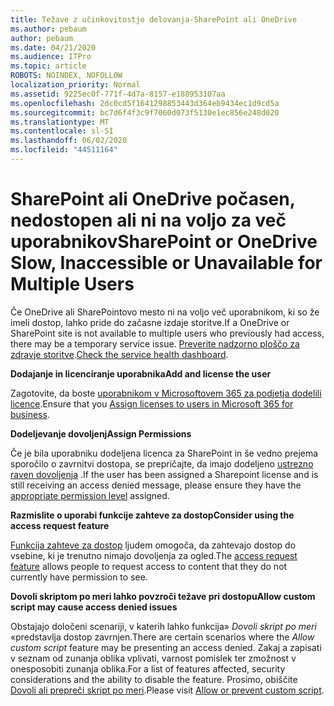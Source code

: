 ```yaml
---
title: Težave z učinkovitostjo delovanja-SharePoint ali OneDrive
ms.author: pebaum
author: pebaum
ms.date: 04/21/2020
ms.audience: ITPro
ms.topic: article
ROBOTS: NOINDEX, NOFOLLOW
localization_priority: Normal
ms.assetid: 9225ec0f-771f-4d7a-8157-e188953107aa
ms.openlocfilehash: 2dc0cd5f1641298853443d364eb9434ec1d9cd5a
ms.sourcegitcommit: bc7d6f4f3c9f7060d073f5130e1ec856e248d020
ms.translationtype: MT
ms.contentlocale: sl-SI
ms.lasthandoff: 06/02/2020
ms.locfileid: "44511164"
---
```

# <a name="sharepoint-or-onedrive-slow-inaccessible-or-unavailable-for-multiple-users"></a><span data-ttu-id="ad530-102">SharePoint ali OneDrive počasen, nedostopen ali ni na voljo za več uporabnikov</span><span class="sxs-lookup"><span data-stu-id="ad530-102">SharePoint or OneDrive Slow, Inaccessible or Unavailable for Multiple Users</span></span>

<span data-ttu-id="ad530-103">Če OneDrive ali SharePointovo mesto ni na voljo več uporabnikom, ki so že imeli dostop, lahko pride do začasne izdaje storitve.</span><span class="sxs-lookup"><span data-stu-id="ad530-103">If a OneDrive or SharePoint site is not available to multiple users who previously had access, there may be a temporary service issue.</span></span> <span data-ttu-id="ad530-104">[Preverite nadzorno ploščo za zdravje storitve](https://portal.office.com/adminportal/home#/servicehealth).</span><span class="sxs-lookup"><span data-stu-id="ad530-104">[Check the service health dashboard](https://portal.office.com/adminportal/home#/servicehealth).</span></span>

<span data-ttu-id="ad530-105">**Dodajanje in licenciranje uporabnika**</span><span class="sxs-lookup"><span data-stu-id="ad530-105">**Add and license the user**</span></span>

<span data-ttu-id="ad530-106">Zagotovite, da boste [uporabnikom v Microsoftovem 365 za podjetja dodelili licence](https://docs.microsoft.com/microsoft-365/admin/add-users/add-users).</span><span class="sxs-lookup"><span data-stu-id="ad530-106">Ensure that you [Assign licenses to users in Microsoft 365 for business](https://docs.microsoft.com/microsoft-365/admin/add-users/add-users).</span></span>


<span data-ttu-id="ad530-107">**Dodeljevanje dovoljenj**</span><span class="sxs-lookup"><span data-stu-id="ad530-107">**Assign Permissions**</span></span>

<span data-ttu-id="ad530-108">Če je bila uporabniku dodeljena licenca za SharePoint in še vedno prejema sporočilo o zavrnitvi dostopa, se prepričajte, da imajo dodeljeno [ustrezno raven dovoljenja](https://docs.microsoft.com/sharepoint/understanding-permission-levels) .</span><span class="sxs-lookup"><span data-stu-id="ad530-108">If the user has been assigned a Sharepoint license and is still receiving an access denied message, please ensure they have the [appropriate permission level](https://docs.microsoft.com/sharepoint/understanding-permission-levels) assigned.</span></span>

<span data-ttu-id="ad530-109">**Razmislite o uporabi funkcije zahteve za dostop**</span><span class="sxs-lookup"><span data-stu-id="ad530-109">**Consider using the access request feature**</span></span>

<span data-ttu-id="ad530-110">[Funkcija zahteve za dostop](https://support.office.com/article/Set-up-and-manage-access-requests-94B26E0B-2822-49D4-929A-8455698654B3) ljudem omogoča, da zahtevajo dostop do vsebine, ki je trenutno nimajo dovoljenja za ogled.</span><span class="sxs-lookup"><span data-stu-id="ad530-110">The [access request feature](https://support.office.com/article/Set-up-and-manage-access-requests-94B26E0B-2822-49D4-929A-8455698654B3) allows people to request access to content that they do not currently have permission to see.</span></span>

<span data-ttu-id="ad530-111">**Dovoli skriptom po meri lahko povzroči težave pri dostopu**</span><span class="sxs-lookup"><span data-stu-id="ad530-111">**Allow custom script may cause access denied issues**</span></span>

<span data-ttu-id="ad530-112">Obstajajo določeni scenariji, v katerih lahko funkcija» *Dovoli skript po meri* «predstavlja dostop zavrnjen.</span><span class="sxs-lookup"><span data-stu-id="ad530-112">There are certain scenarios where the *Allow custom script* feature may be presenting an access denied.</span></span> <span data-ttu-id="ad530-113">Zakaj a zapisati v seznam od zunanja oblika vplivati, varnost pomislek ter zmožnost v onesposobiti zunanja oblika.</span><span class="sxs-lookup"><span data-stu-id="ad530-113">For a list of features affected, security considerations and the ability to disable the feature.</span></span> <span data-ttu-id="ad530-114">Prosimo, obiščite [Dovoli ali prepreči skript po meri](https://docs.microsoft.com/sharepoint/allow-or-prevent-custom-script).</span><span class="sxs-lookup"><span data-stu-id="ad530-114">Please visit [Allow or prevent custom script](https://docs.microsoft.com/sharepoint/allow-or-prevent-custom-script).</span></span>

